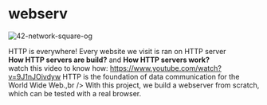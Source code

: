 # webserv
![42-network-square-og](https://user-images.githubusercontent.com/115412096/202255065-f7c5ef32-22b5-4e64-9706-1cce14d521cd.png)

HTTP is everywhere! Every website we visit is ran on HTTP server <br />
**How HTTP servers are build?** and **How HTTP servers work?** <br />
watch this video to know how: https://www.youtube.com/watch?v=9J1nJOivdyw
HTTP is the foundation of data communication for the World Wide Web.,br />
With this project, we build a webserver from scratch, which can be tested with a real browser.
